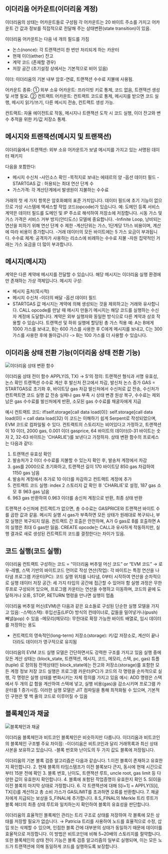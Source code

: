 ## 이더리움 어카운트(이더리움 계정)
이더리움의 상태는 어카운트들로 구성됨
각 어카운트는 20 바이트 주소를 가지고 어카운트 간 값과 정보를 직접적으로 전달해 주는 상태변환(state transition)이 있음.

이더리움 어카운트는 다음 네 개의 필드를 가짐
- 논스(nonce): 각 트랜잭션이 한 번만 처리되게 하는 카운터
- 현재 이더(ether) 잔고
- 계약 코드 (존재할 경우)
- 저장 공간 (초기설정 상에서는 기본적으로 비어 있음)

이더: 이더리움의 기본 내부 암호-연료, 트랜잭션 수수료 지불에 사용됨.

어카운트 종류:
① 외부 소유 어카운트: 프라이빗 키로 통제, 코드 없음, 트랜잭션 생성 및 서명 필요.
② 컨트랙트 어카운트: 컨트랙트 코드로 통제, 메시지를 받으면 코드 실행, 메시지 읽기/쓰기, 다른 메시지 전송, 컨트랙트 생성 가능.

컨트랙트: 자율 에이전트로 작동, 메시지나 트랜잭션 도착 시 코드 실행, 이더 잔고와 변수 추적을 위한 키/값 저장소 통제.


## 메시지와 트랜잭션(메시지 및 트랜잭션)
이더리움에서 트랜잭션: 외부 소유 어카운트가 보낼 메시지를 가지고 있는 서명된 데이터 패키지

다음을 포함한다:
- 메시지 수신처
-사인소스 확인
-목적지로 보내는 에테르의 양
-옵션 데이터 필드
-STARTGAS 값 : 허용되는 최대 연산 단계 수
- 가스가격: 각 계산단계에서 발생원이 지불하는 수수료

거래의 첫 세 가지 항목은 암호화폐의 표준 가치입니다.
데이터 필드에 초기 기능이 없으므로 가상 시스템에 액세스할 작업 코드(opcode)가 있습니다.
예: 도메인 등록 서비스 계약은 데이터 필드를 도메인 및 IP 주소로 해석하여 저장소에 저장합니다.
시동 가스 및 가스 가격은 서비스 거부 방지(안티도스) 모델에 중요합니다.
 -Infinite Loop, 낭비되는 연산을 피하기 위해 연산 단계 수 제한
 -계산단위는 가스, 1단계당 1가스 비용이며, 계산에 따라 비용이 증가합니다.
 -거래 데이터의 모든 바이트에는 5 가스 요금이 부과됩니다.
수수료 체계: 공격자가 사용하는 리소스에 비례하는 수수료 지불
 -자원 집약적인 거래는 가스 요금을 더 많이 부과합니다.


## 메시지(메시지)
계약은 다른 계약에 메시지를 전달할 수 있습니다.
해당 메시지는 이더리움 실행 환경에만 존재하는 가상 객체입니다.
메시지 구성:
- 메시지 출처(묵시적)
- 메시지 수신처
-이더의 배달
-옵션 데이터 필드
- STARTGAS 값
메시지는 계약에 의해 생성되는 것을 제외하고는 거래와 유사합니다.
CALL opcode를 만날 때 메시지 만들기
메시지는 해당 코드를 실행하는 수신자 계정에 도달합니다.
계약은 외부 실행자와 동일한 방식으로 다른 계약과 상호 작용할 수 있습니다.
트랜잭션 및 하위 실행에 할당된 총 가스 적용
예: A는 B에게 1000 가스를 보내고, B는 600 가스를 사용한 후 C에게 메시지를 보내고, C는 300 가스를 사용한 후에 돌아갑니다 -> B는 100 가스를 더 사용할 수 있습니다.


## 이더리움 상태 전환 기능(이더리움 상태 전환 기능) 

![이더리움 상태 변환 함수](https://github.com/5juman/we/assets/120390638/0177cb94-1bd2-466b-aa0b-d15cdd8ab562)


이더리움 상태 전이 함수 APPLY(S, TX) -> S’의 정의:
트랜잭션 형식과 서명 유효성, 논스 확인
트랜잭션 수수료 계산 후 발신처 잔고에서 차감, 발신처 논스 증가
GAS = STARTGAS로 초기화 후, 바이트당 gas 차감
발신처에서 수신처로 값 전송, 수신처가 컨트랙트면 코드 실행
값 전송 실패나 gas 부족 시 상태 변경 원상 복구, 수수료는 제외
남은 gas 수수료를 발신처에게 반환, 소모된 gas 수수료를 채굴자에게 지급

예시 컨트랙트 코드:
if!self.storage[call data load(0)]:
 self.storage[call data load(0)] = call data load(32)
이 코드는 이해하기 쉽게 Serpent로 작성되었으며, EVM 코드로 컴파일될 수 있다. 컨트랙트의 스토리지는 비어있다고 가정하고, 트랜잭션이 10 이더, 2000 gas, 0.001 이더 gasprice, 64 바이트의 데이터(0-31 바이트는 숫자 2, 32-63 바이트는 'CHARLIE')를 보낸다고 가정하자. 상태 변환 함수의 프로세스는 다음과 같다:

1. 트랜잭션 유효성 확인
2. 발송처가 2 이더 수수료를 지불할 수 있는지 확인 후, 발송처 계정에서 차감
3. gas를 2000으로 초기화하고, 트랜잭션 길이 170 바이트당 850 gas 차감하여 1150 gas 남음
4. 발송처 계정에서 추가로 10 이더를 차감하고 컨트랙트 계정에 추가
5. 컨트랙트 코드 실행: index 2 스토리지 값 확인 후 'CHARLIE'로 설정, 187 gas 소모 후 963 gas 남음
6. 963 gas 반환하여 0.963 이더를 송신처 계정으로 반환, 최종 상태 반환

트랜잭션 수신처에 컨트랙트가 없으면, 총 수수료는 GASPRICE와 트랜잭션 바이트 수를 곱한 값과 같음.
메시지 실행 시 gas가 부족하면 모든 상태가 원래대로 복구되나, 부모 실행은 복구되지 않음. 컨트랙트 간 호출은 안전하며, A가 G gas로 B를 호출하면 A의 실행은 최대 G gas만 잃음.
CREATE opcode는 CALL과 유사하게 작동하지만, 실행 결과로 새로 생성된 컨트랙트의 코드를 결정한다는 차이가 있음.


## 코드 실행(코드 실행)
이더리움 컨트랙트 구성하는 코드 = “이더리움 버추얼 머신 코드” or “EVM 코드” 
→ 로우-레벨, 스택 기반의 바이트코드 언어로 작성
연산(작업): 각 바이트는 특정 연산을 나타냄
프로그램 카운터(PC): 코드 실행 위치를 나타냄, 0부터 시작하여 연산을 순차적으로 실행
데이터 저장 공간: 세 가지 타입의 공간에 접근할 수 있어야 함
실행 과정은 무한 루프로 구성되어 있으며, 프로그램 카운터는 연산을 수행하고 이동하며, 코드의 끝에 도달하거나 오류, STOP, RETURN 명령을 만나면 실행이 멈춤

이더리움 버추얼 머신(EVM)은 다음과 같은 요소들로 구성된 단순한 실행 모델을 가지고 있음:
-스택(스택): 후입선출(LIFO) 방식의 컨테이너로, 값들을 밀어넣거나(push) 빼낼(pop) 수 있음
-메모리(메모리): 무한대로 확장 가능한 바이트 배열로, 임시 데이터를 저장하는 용도
- 컨트랙트의 영속적인(long-term) 저장소(storage): 키/값 저장소로, 계산이 끝나더라도 데이터가 영구적으로 유지됨

이더리움의 EVM 코드 실행 모델은 간단하면서도 강력한 구조를 가지고 있음 
실행 중에 모든 계산 상태는 (block_state, 트랜잭션, 메시지, 코드, 메모리, 스택, pc, gas) 튜플(tuple) 로 정의됨
전역상태인 block_state에는 잔고와 저장소(storage)를 포함한 모든 계정 정보 저장
코드 실행은 프로그램 카운터(PC)가 코드의 각 명령을 순차적으로 실행, 각 명령은 실행 상태를 변화시키는 자체 정의를 가지고 있음 
예시: ADD 명령은 스택에서 두 개의 값 합을 계산하여 스택에 넣고, 실행 비용(gas)을 감소시키며 프로그램 카운터를 1 증가시킴. 
이러한 실행 모델은 JIT 컴파일을 통해 최적화될 수 있으며, 기본적인 구현은 몇 백 줄의 코드로 이루어질 수 있음


## 블록체인과 채굴

![블록체인과 채굴](https://github.com/5juman/we/assets/120390638/ff75100a-31dc-4b04-a24d-516dbea92a7a)


이더리움 블록체인과 비트코인 블록체인은 비슷하지만 다릅니다.
이더리움과 비트코인의 블록체인 구조별 주요 차이점: 
-이더리움은 비트코인과 달리 거래목록과 최신 상태 사본을 보유하고 있습니다. 
-블록 번호와 난이도의 두 가지 값도 블록에 저장됩니다.


이더리움의 기본 블록 검증 알고리즘은 다음과 같습니다.
1.이전 블록이 존재하고 유효한지 확인합니다.
2. 현재 블록의 타임스탬프가 이전 블록보다 큰지, 동시에 현재 시간으로부터 15분 전에 확인
3. 블록 번호, 난이도, 트랜잭션 루트, uncle root, gas limit 등 다양한 값이 유효한지 확인합니다.
4. 블록에 포함된 작업증명이 유효한지 확인
5. S[0]을 이전 블록의 마지막 상태로 가정합니다.
6. 각 트랜잭션에 대해 S[i+1] = APPLY(S[i], TX[i])를 계산하고 총 소비 가스가 GASLIMIT를 초과하면 오류를 반환합니다.
7. 채굴자에게 지급되는 보상을 S_FINAL에 추가합니다.
8.S_FINAL의 Merkle 트리 루트가 블록 헤더의 최종 상태 루트와 일치하는지 확인하여 블록의 유효성을 판단합니다.

이더리움의 효율적인 블록체인 관리는 트리 구조로 상태를 저장하여 각 블록에 모든 상태를 저장할 필요가 없습니다.
→ Patricia 트리를 사용하여 노드를 효율적으로 수정, 삽입 또는 삭제할 수 있으며, 인접한 블록 간에 대부분의 상태가 동일하기 때문에 데이터를 효율적으로 저장합니다. 
이 방법은 비트코인에 비해 5~20배의 스토리지를 절약합니다. 
또한 블록체인의 상태 전이 기능은 블록 검증 알고리즘의 일부로 실행되며, 이는 모든 노드가 트랜잭션에 의해 동일하게 코드를 실행하도록 보장합니다.
